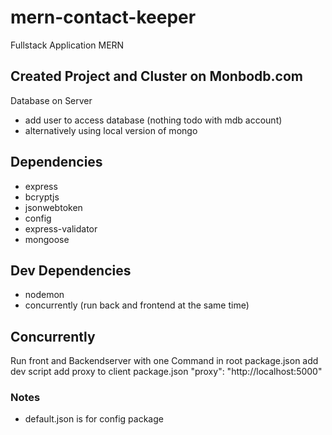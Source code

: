 # mern-contact-keeper
Fullstack Application MERN

## Created Project and Cluster on Monbodb.com
Database on Server
* add user to access database (nothing todo with mdb account)
* alternatively using local version of mongo 

## Dependencies
* express
* bcryptjs
* jsonwebtoken
* config
* express-validator
* mongoose

## Dev Dependencies
* nodemon
* concurrently (run back and frontend at the same time)

## Concurrently
Run front and Backendserver with one Command
in root package.json
add dev script
add proxy to client package.json "proxy": "http://localhost:5000"



### Notes
* default.json is for config package

